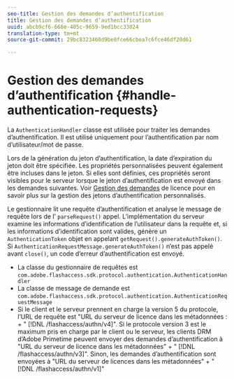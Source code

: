 ```yaml
---
seo-title: Gestion des demandes d’authentification
title: Gestion des demandes d’authentification
uuid: abcb9cf6-668e-405c-9659-9ed1bcc33024
translation-type: tm+mt
source-git-commit: 29bc8323460d9be0fce66cbea7c6fce46df20d61

---
```



# Gestion des demandes d’authentification {#handle-authentication-requests}

La `AuthenticationHandler` classe est utilisée pour traiter les demandes d’authentification. Il est utilisé uniquement pour l’authentification par nom d’utilisateur/mot de passe.

Lors de la génération du jeton d’authentification, la date d’expiration du jeton doit être spécifiée. Les propriétés personnalisées peuvent également être incluses dans le jeton. Si elles sont définies, ces propriétés seront visibles pour le serveur lorsque le jeton d’authentification est envoyé dans les demandes suivantes. Voir [Gestion des demandes](../../protecting-content/implementing-the-license-server/handling-license-reqs/license-handling-classes.md) de licence pour en savoir plus sur la gestion des jetons d’authentification personnalisés.

Le gestionnaire lit une requête d’authentification et analyse le message de requête lors de l’ `parseRequest()` appel. L’implémentation du serveur examine les informations d’identification de l’utilisateur dans la requête et, si les informations d’identification sont valides, génère un `AuthenticationToken` objet en appelant `getRequest().generateAuthToken()`. Si `AuthenticationRequestMessage.generateAuthToken()` n’est pas appelé avant `close()`, un code d’erreur d’authentification est envoyé.

* La classe du gestionnaire de requêtes est `com.adobe.flashaccess.sdk.protocol.authentication.AuthenticationHandler`
* La classe de message de demande est `com.adobe.flashaccess.sdk.protocol.authentication.AuthenticationRequestMessage`
* Si le client et le serveur prennent en charge la version 5 du protocole, l’URL de requête est &quot;URL du serveur de licence dans les métadonnées : + &quot; [!DNL /flashaccess/authn/v4]&quot;. Si le protocole version 3 est le maximum pris en charge par le client ou le serveur, les clients DRM d’Adobe Primetime peuvent envoyer des demandes d’authentification à &quot;URL du serveur de licence dans les métadonnées&quot; + &quot; [!DNL /flashaccess/authn/v3]&quot;. Sinon, les demandes d’authentification sont envoyées à &quot;URL du serveur de licences dans les métadonnées&quot; + &quot; [!DNL /flashaccess/authn/v1]&quot;

